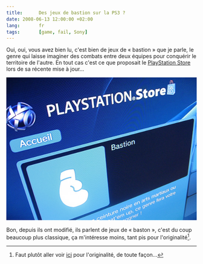 ```yaml
---
title:      Des jeux de bastion sur la PS3 ?
date: 2008-06-13 12:00:00 +02:00
lang:       fr
tags:       [game, fail, Sony]
---
```


Oui, oui, vous avez bien lu, c'est bien de jeux de « bastion » que je parle, le genre qui laisse imaginer des combats entre deux équipes pour conquérir le territoire de l'autre. En tout cas c'est ce que proposait le [PlayStation Store](http://store.playstation.com/) lors de sa récente mise à jour…

![](playstation-store-bastion.jpg)

Bon, depuis ils ont modifié, ils parlent de jeux de « baston », c'est du coup beaucoup plus classique, ça m'intéresse moins, tant pis pour l'originalité[^1].

[^1]: Faut plutôt aller voir [ici](http://www.nonwii.com/) pour l'originalité, de toute façon…
